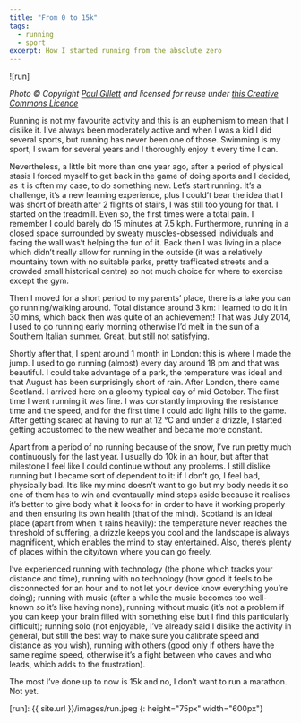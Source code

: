 ```yaml
---
title: "From 0 to 15k"
tags:
  - running
  - sport
excerpt: How I started running from the absolute zero
---
```

 
![run] 

*Photo © Copyright [Paul Gillett](http://www.geograph.org.uk/profile/36675) and 
licensed for reuse under [this Creative Commons Licence](http://creativecommons.org/licenses/by-sa/2.0/)*

Running is not my favourite activity and this is an euphemism to mean that I dislike it. I’ve always been moderately active and when I was a kid I did several sports, but running has never been one of those. Swimming is my sport, I swam for several years and I thoroughly enjoy it every time I can.

Nevertheless, a little bit more than one year ago, after a period of physical stasis I forced myself to get back in the game of doing sports and I decided, as it is often my case, to do something new. Let’s start running. It’s a challenge, it’s a new learning experience, plus I could’t bear the idea that I was short of breath after 2 flights of stairs, I was still too young for that.
I started on the treadmill. Even so, the first times were a total pain. I remember I could barely do 15 minutes at 7.5 kph. Furthermore, running in a closed space surrounded by sweaty muscles-obsessed individuals and facing the wall was’t helping the fun of it. Back then I was living in a place which didn’t really allow for running in the outside (it was a relatively mountainy town with no suitable parks, pretty trafficated streets and a crowded small historical centre) so not much choice for where to exercise except the gym.

Then I moved for a short period to my parents’ place, there is a lake you can go running/walking around. Total distance around 3 km: I learned to do it in 30 mins, which back then was quite of an achievement! That was July 2014, I used to go running early morning otherwise I’d melt in the sun of a Southern Italian summer. Great, but still not satisfying.

Shortly after that, I spent around 1 month in London: this is where I made the jump. I used to go running (almost) every day around 18 pm and that was beautiful. I could take advantage of a park, the temperature was ideal and that August has been surprisingly short of rain. After London, there came Scotland. I arrived here on a gloomy typical day of mid October. The first time I went running it was fine. I was constantly improving the resistance time and the speed, and for the first time I could add light hills to the game. After getting scared at having to run at 12 °C and under a drizzle, I started getting accustomed to the new weather and became more constant.

Apart from a period of no running because of the snow, I’ve run pretty much continuously for the last year. I usually do 10k in an hour, but after that milestone I feel like I could continue without any problems. I still dislike running but I became sort of dependent to it: if I don’t go, I feel bad, physically bad. It’s like my mind doesn’t want to go but my body needs it so one of them has to win and eventaually mind steps aside because it realises it’s better to give body what it looks for in order to have it working properly and then ensuring its own health (that of the mind). Scotland is an ideal place (apart from when it rains heavily): the temperature never reaches the threshold of suffering, a drizzle keeps you cool and the landscape is always magnificent, which enables the mind to stay entertained. Also, there’s plenty of places within the city/town where you can go freely.

I’ve experienced running with technology (the phone which tracks your distance and time), running with no technology (how good it feels to be disconnected for an hour and to not let your device know everything you’re doing); running with music (after a while the music becomes too well-known so it’s like having none), running without music (it’s not a problem if you can keep your brain filled with something else but I find this particularly difficult); running solo (not enjoyable, I’ve already said I dislike the activity in general, but still the best way to make sure you calibrate speed and distance as you wish), running with others (good only if others have the same regime speed, otherwise it’s a fight between who caves and who leads, which adds to the frustration).

The most I’ve done up to now is 15k and no, I don’t want to run a marathon. Not yet.

[run]: {{ site.url }}/images/run.jpeg
{: height="75px" width="600px"}
